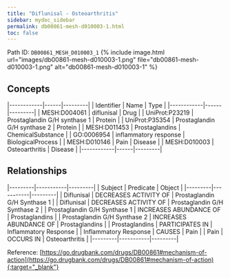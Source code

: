 ```yaml
---
title: "Diflunisal - Osteoarthritis"
sidebar: mydoc_sidebar
permalink: db00861-mesh-d010003-1.html
toc: false 
---
```



Path ID: `DB00861_MESH_D010003_1`
{% include image.html url="images/db00861-mesh-d010003-1.png" file="db00861-mesh-d010003-1.png" alt="db00861-mesh-d010003-1" %}

## Concepts

|------------|------|---------|
| Identifier | Name | Type    |
|------------|------|---------|
| MESH:D004061 | diflunisal | Drug |
| UniProt:P23219 | Prostaglandin G/H synthase 1 | Protein |
| UniProt:P35354 | Prostaglandin G/H synthase 2 | Protein |
| MESH:D011453 | Prostaglandins | ChemicalSubstance |
| GO:0006954 | inflammatory response | BiologicalProcess |
| MESH:D010146 | Pain | Disease |
| MESH:D010003 | Osteoarthritis | Disease |
|------------|------|---------|

## Relationships

|---------|-----------|---------|
| Subject | Predicate | Object  |
|---------|-----------|---------|
| Diflunisal | DECREASES ACTIVITY OF | Prostaglandin G/H Synthase 1 |
| Diflunisal | DECREASES ACTIVITY OF | Prostaglandin G/H Synthase 2 |
| Prostaglandin G/H Synthase 1 | INCREASES ABUNDANCE OF | Prostaglandins |
| Prostaglandin G/H Synthase 2 | INCREASES ABUNDANCE OF | Prostaglandins |
| Prostaglandins | PARTICIPATES IN | Inflammatory Response |
| Inflammatory Response | CAUSES | Pain |
| Pain | OCCURS IN | Osteoarthritis |
|---------|-----------|---------|

Reference: [https://go.drugbank.com/drugs/DB00861#mechanism-of-action](https://go.drugbank.com/drugs/DB00861#mechanism-of-action){:target="_blank"}